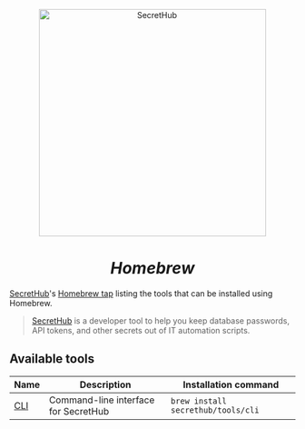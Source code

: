 <p align="center">
  <a href="https://secrethub.io">
    <img src="https://secrethub.io/img/secrethub-logo.svg" alt="SecretHub" width="400px"/>
  </a>
</p>
<h1 align="center">
  <i>Homebrew</i>
</h1>

[SecretHub][secrethub]'s [Homebrew tap][brew-tap] listing the tools that can be installed using Homebrew.

> [SecretHub][secrethub] is a developer tool to help you keep database passwords, API tokens, and other secrets out of IT automation scripts. 


## Available tools

| Name | Description | Installation command |
|------|-------------|----------------------|
| [CLI][cli] | Command-line interface for SecretHub | `brew install secrethub/tools/cli` |

[secrethub]: https://secrethub.io
[brew-tap]: https://docs.brew.sh/Taps
[cli]: https://github.com/secrethub/secrethub-cli
